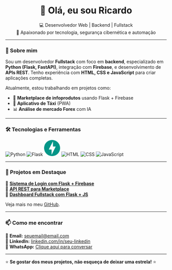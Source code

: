 <h1 align="center">👋 Olá, eu sou Ricardo</h1>

<p align="center">
  💻 Desenvolvedor Web | Backend | Fullstack <br>
  🚀 Apaixonado por tecnologia, segurança cibernética e automação <br>
</p>

---

### 🚀 Sobre mim  
Sou um desenvolvedor **Fullstack** com foco em **backend**, especializado em **Python (Flask, FastAPI)**, integração com **Firebase**, e desenvolvimento de **APIs REST**. Tenho experiência com **HTML, CSS e JavaScript** para criar aplicações completas.  

Atualmente, estou trabalhando em projetos como:  
- 🏪 **Marketplace de infoprodutos** usando Flask + Firebase  
- 🚖 **Aplicativo de Táxi** (PWA)  
- 📊 **Análise de mercado Forex** com IA  

---

### 🛠️ Tecnologias e Ferramentas  
<p align="left">
  <img src="https://cdn.jsdelivr.net/gh/devicons/devicon/icons/python/python-original.svg" alt="Python" width="50" height="50"/>
  <img src="https://cdn.jsdelivr.net/gh/devicons/devicon/icons/flask/flask-original.svg" alt="Flask" width="50" height="50"/>
  <img src="https://raw.githubusercontent.com/devicons/devicon/master/icons/fastapi/fastapi-original.svg" alt="FastAPI" width="50" height="50"/>
  <img src="https://cdn.jsdelivr.net/gh/devicons/devicon/icons/html5/html5-original.svg" alt="HTML" width="50" height="50"/>
  <img src="https://cdn.jsdelivr.net/gh/devicons/devicon/icons/css3/css3-original.svg" alt="CSS" width="50" height="50"/>
  <img src="https://cdn.jsdelivr.net/gh/devicons/devicon/icons/javascript/javascript-original.svg" alt="JavaScript" width="50" height="50"/>
</p>

---

### 📌 Projetos em Destaque  
🔹 [**Sistema de Login com Flask + Firebase**](https://github.com/luby404/seu-repo)  
🔹 [**API REST para Marketplace**](https://github.com/luby404/seu-repo)  
🔹 [**Dashboard Fullstack com Flask + JS**](https://github.com/luby404/seu-repo)  

Veja mais no meu [GitHub](https://github.com/luby404).

---

### 📫 Como me encontrar  
📩 **Email:** [seuemail@email.com](mailto:seuemail@email.com)  
💼 **LinkedIn:** [linkedin.com/in/seu-linkedin](https://linkedin.com/in/seu-linkedin)  
📱 **WhatsApp:** [Clique aqui para conversar](https://wa.me/seunumerodetelefone)  

---

⭐ **Se gostar dos meus projetos, não esqueça de deixar uma estrela!** ⭐
